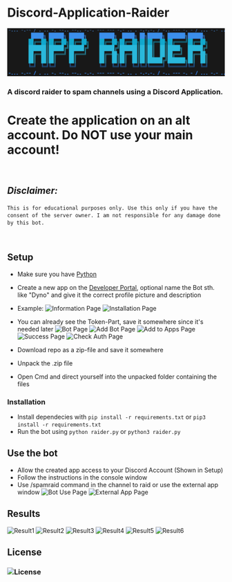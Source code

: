 # Discord-Application-Raider
![Logo](readmefiles/Logo_small.png)
### A discord raider to spam channels using a Discord Application.
# Create the application on an alt account. Do NOT use your main account!

<br>

## *Disclaimer:*
```This is for educational purposes only. Use this only if you have the consent of the server owner. I am not responsible for any damage done by this bot.```

<br>

## Setup
- Make sure you have [Python](https://www.python.org/)
- Create a new app on the [Developer Portal](https://discord.com/developers/applications), optional name the Bot sth. like "Dyno" and give it the correct profile picture and description
- Example:
![Information Page](readmefiles/InformationPage.png)
![Installation Page](readmefiles/InstallationPage.png)
- You can already see the Token-Part, save it somewhere since it's needed later
![Bot Page](readmefiles/BotPage.png)
![Add Bot Page](readmefiles/AddBot.png)
![Add to Apps Page](readmefiles/AddToOwnApps.png)
![Success Page](readmefiles/AddSuccess.png)
![Check Auth Page](readmefiles/CheckAuth.png)

- Download repo as a zip-file and save it somewhere
- Unpack the .zip file
- Open Cmd and direct yourself into the unpacked folder containing the files

### Installation
- Install dependecies with `pip install -r requirements.txt` or `pip3 install -r requirements.txt`
- Run the bot using `python raider.py` or `python3 raider.py`

## Use the bot
- Allow the created app access to your Discord Account (Shown in Setup)
- Follow the instructions in the console window
- Use /spamraid command in the channel to raid or use the external app window
![Bot Use Page](readmefiles/BotUse.png)
![External App Page](readmefiles/ExternalApp.png)

## Results
![Result1](readmefiles/Result1.png)
![Result2](readmefiles/Result2.png)
![Result3](readmefiles/Result3.png)
![Result4](readmefiles/Result4.png)
![Result5](readmefiles/Result5.png)
![Result6](readmefiles/Result6.png)

## License
### ![License](LICENSE) 
